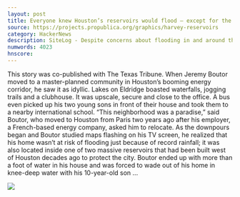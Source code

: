 ```yaml
---
layout: post
title: Everyone knew Houston’s reservoirs would flood — except for the people who bought homes inside them
source: https://projects.propublica.org/graphics/harvey-reservoirs
category: HackerNews
description: SiteLog - Despite concerns about flooding in and around the Addicks and Barker reservoirs, government officials prioritized development.
numwords: 4023
hnscore: 
---
```


This story was co-published with The Texas Tribune.  When Jeremy Boutor moved to a master-planned community in Houston’s booming energy corridor, he saw it as idyllic.  Lakes on Eldridge boasted waterfalls, jogging trails and a clubhouse. It was upscale, secure and close to the office. A bus even picked up his two young sons in front of their house and took them to a nearby international school.  “This neighborhood was a paradise,” said Boutor, who moved to Houston from Paris two years ago after his employer, a French-based energy company, asked him to relocate.  As the downpours began and Boutor studied maps flashing on his TV screen, he realized that his home wasn’t at risk of flooding just because of record rainfall; it was also located inside one of two massive reservoirs that had been built west of Houston decades ago to protect the city.  Boutor ended up with more than a foot of water in his house and was forced to wade out of his home in knee-deep water with his 10-year-old son ...

![](http://propublica.s3.amazonaws.com/assets/harvey/harvey-usace-fb-card.jpg)
<!--description-->